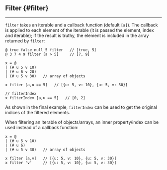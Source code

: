## Filter {#filter}

---

`filter` takes an iterable and a callback function (default `[a]`). The callback is applied to each element of the iterable (it is passed the element, index and iterable); if the result is truthy, the element is included in the array returned by `filter`:

```
@ true false null 5 filter   // [true, 5]
@ 3 7 4 9 filter [a > 5]     // [7, 9]

x = @
| (# u 5 v 10)
| (# u 6 v 20)
| (# u 5 v 30)   // array of objects

x filter [a,u == 5]   // [{u: 5, v: 10}, {u: 5, v: 30}]

// filterIndex
x filterIndex [a,u == 5]   // [0, 2]
```

As shown in the final example, `filterIndex` can be used to get the original indices of the filtered elements.

When filtering an iterable of objects/arrays, an inner property/index can be used instead of a callback function:

```
x = @ 
| (# u 5 v 10)
| (# u 6)
| (# u 5 v 30)   // array of objects

x filter [a,v]   // [{u: 5, v: 10}, {u: 5, v: 30}]
x filter 'v'     // [{u: 5, v: 10}, {u: 5, v: 30}]
```